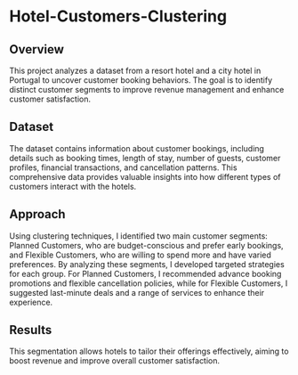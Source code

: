# Hotel-Customers-Clustering

## Overview
This project analyzes a dataset from a resort hotel and a city hotel in Portugal to uncover customer booking behaviors. The goal is to identify distinct customer segments to improve revenue management and enhance customer satisfaction.

## Dataset
The dataset contains information about customer bookings, including details such as booking times, length of stay, number of guests, customer profiles, financial transactions, and cancellation patterns. This comprehensive data provides valuable insights into how different types of customers interact with the hotels.

## Approach
Using clustering techniques, I identified two main customer segments: Planned Customers, who are budget-conscious and prefer early bookings, and Flexible Customers, who are willing to spend more and have varied preferences. By analyzing these segments, I developed targeted strategies for each group. For Planned Customers, I recommended advance booking promotions and flexible cancellation policies, while for Flexible Customers, I suggested last-minute deals and a range of services to enhance their experience.

## Results
This segmentation allows hotels to tailor their offerings effectively, aiming to boost revenue and improve overall customer satisfaction.
